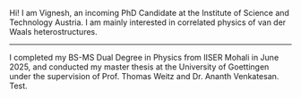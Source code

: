 Hi! I am Vignesh, an incoming PhD Candidate at the Institute of Science and Technology Austria. I am mainly interested in correlated physics of van der Waals heterostructures.

---

I completed my BS-MS Dual Degree in Physics from IISER Mohali in June 2025, and conducted my master thesis at the University of Goettingen under the supervision of Prof. Thomas Weitz and Dr. Ananth Venkatesan. 
Test.
